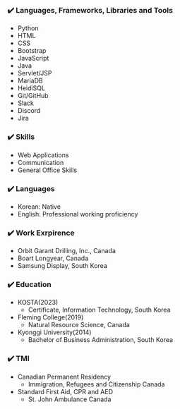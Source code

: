 
<!--
**mjkorean/mjkorean** is a ✨ _special_ ✨ repository because its `README.md` (this file) appears on your GitHub profile.

Here are some ideas to get you started:

- 🔭 I’m currently working on ...
- 🌱 I’m currently learning ...
- 👯 I’m looking to collaborate on ...
- 🤔 I’m looking for help with ...
- 💬 Ask me about ...
- 📫 How to reach me: ...
- 😄 Pronouns: ...
- ⚡ Fun fact: ...
-->
### ✔️ Languages, Frameworks, Libraries and Tools
- Python
- HTML
- CSS
- Bootstrap
- JavaScript
- Java
- Servlet/JSP
- MariaDB
- HeidiSQL
- Git/GitHub
- Slack
- Discord
- Jira

### ✔️ Skills
- Web Applications
- Communication
- General Office Skills

### ✔️ Languages
- Korean: Native
- English: Professional working proficiency

### ✔️ Work Exrpirence
- Orbit Garant Drilling, Inc., Canada
- Boart Longyear, Canada
- Samsung Display, South Korea

### ✔️ Education
- KOSTA(2023)
  - Certificate, Information Technology, South Korea
- Fleming College(2019)
  - Natural Resource Science, Canada
- Kyonggi University(2014)
  - Bachelor of Business Administration, South Korea

### ✔️ TMI
- Canadian Permanent Residency
  - Immigration, Refugees and Citizenship Canada
- Standard First Aid, CPR and AED
  - St. John Ambulance Canada
